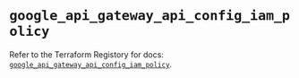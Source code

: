 # `google_api_gateway_api_config_iam_policy`

Refer to the Terraform Registory for docs: [`google_api_gateway_api_config_iam_policy`](https://registry.terraform.io/providers/hashicorp/google-beta/5.2.0/docs/resources/google_api_gateway_api_config_iam_policy).
